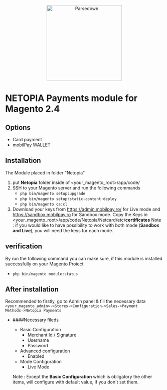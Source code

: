 <div align="center"><a href="https://netopia-payments.com/"><img alt="Parsedown" src="https://suport.mobilpay.ro/np-logo-blue.svg" width="240" /></a></div>

# NETOPIA Payments module for Magento 2.4
## Options
* Card payment
* mobilPay WALLET

## Installation
The Module placed in folder "Netopia"
1. put **Netopia** folder inside of <your_magento_root>/app/code/
2. SSH to your Magento server and run the following commands
    * <code>php bin/magento setup:upgrade</code>
    * <code>php bin/magento setup:static-content:deploy</code>
    * <code>php bin/magento ca:cl</code>
3. Download your keys from https://admin.mobilpay.ro/ for Live mode and https://sandbox.mobilpay.ro for Sandbox mode.
   Copy the Keys in <your_magento_root>/app/code/Netopia/Netcard/etc/**certificates**
   Note : if you would like to have possibility to work with both mode (**Sandbox and Live**), you will need the keys for each mode.


## verification
By run the following command you can make sure, if this module is installed successfully on your Magento Proiect
* <code>php bin/magento module:status</code>

## After installation
Recommended to firstly, go to Admin panel & fill the necessary data
<code><your_magento_admin>->Stores->Configuration->Sales->Payment Methods->Netopia Payments</code>

* ####Necessary fileds
    * Basic Configuration
        * Merchant Id / Signature
        * Username
        * Password
    * Advanced configuration 
        * Enabled
    * Mode Configuration
        * Live Mode
        
    Note : Except the **Basic Configuration** which is obligatory 
    the other items, will configure with default value, if you don't set them.
